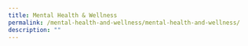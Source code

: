 ```yaml
---
title: Mental Health & Wellness
permalink: /mental-health-and-wellness/mental-health-and-wellness/
description: ""
---
```

